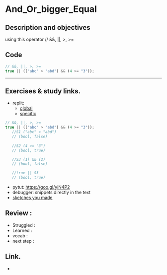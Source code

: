 # And_Or_bigger_Equal

## Description and objectives
using this operator // &&, ||, >, >=

## Code

```js
// &&, ||, >, >=
true || (("abc" > "abd") && (4 >= "3"));
```
___

## Exercises & study links.  
* replit: 
  * [global](https://repl.it/@Ludovic7127/expressions-day-3)  
  * [specific](https://repl.it/@Ludovic7127/expressions-day-302)  

```js
// &&, ||, >, >=
true || (("abc" > "abd") && (4 >= "3"));
   //S1 ("abc" > "abd")
   // (bool, false)
   
   //S2 (4 >= "3")
   // (bool, true)

   //S3 (1) && (2)
   // (bool, false)

   //true || S3
   // (bool, true)
```

* pytut: https://goo.gl/yiN4P2
* debugger: snippets directly in the text
* [sketches you made](https://sketchboard.me/HA97gi8gPUEH)

## Review : 

* Struggled  : 
* Learned :
* vocab : 
* next step : 

## Link.  
* 



